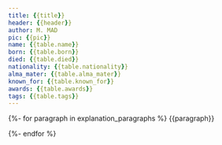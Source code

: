```yaml
---
title: {{title}}
header: {{header}}
author: M. MAD
pic: {{pic}}
name: {{table.name}}
born: {{table.born}}
died: {{table.died}}
nationality: {{table.nationality}}
alma_mater: {{table.alma_mater}}
known_for: {{table.known_for}}
awards: {{table.awards}}
tags: {{table.tags}}
---
```

{%-  for paragraph in explanation_paragraphs %}
{{paragraph}}

{%- endfor %}
